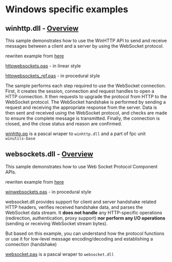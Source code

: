 # Windows specific examples

## winhttp.dll - [Overview](https://learn.microsoft.com/en-us/archive/msdn-magazine/2012/december/windows-8-networking-windows-8-and-the-websocket-protocol)

This sample demonstrates how to use the WinHTTP API to send and receive messages between a client and a server by using the WebSocket protocol.

rewriten example from [here](https://github.com/microsoft/Windows-classic-samples/tree/main/Samples/WinhttpWebsocket)

[httpwebsockets.pas](https://github.com/delphius/websockets/blob/main/windows/httpwebsockets.pas) - in linear style

[httpwebsockets_ref.pas](https://github.com/delphius/websockets/blob/main/windows/httpwebsockets_ref.pas) - in procedural style

The sample performs each step required to use the WebSocket connection. First, it creates the session, connection and request handles to open a HTTP connection. It then requests to upgrade the protocol from HTTP to the WebSocket protocol. The WebSocket handshake is performed by sending a request and receiving the appropriate response from the server. Data is then sent and received using the WebSocket protocol, and checks are made to ensure the complete message is transmitted. Finally, the connection is closed, and the close status and reason are confirmed.

[winhttp.pp](https://gitlab.com/freepascal.org/fpc/source/-/blob/main/packages/winunits-base/src/winhttp.pp?ref_type=heads) is a pascal wraper to `winhttp.dll` and a part of fpc unit `winutils-base`

## websockets.dll - [Overview](https://learn.microsoft.com/en-us/windows/win32/websock/web-socket-protocol-component-api-portal?source=recommendations)

This sample demonstrates how to use Web Socket Protocol Component APIs.

rewriten example from [here](https://github.com/microsoft/Windows-classic-samples/tree/main/Samples/Websocket)

[winwebsockets.pas](https://github.com/delphius/websockets/blob/main/windows/websockets.dll/winwebsockets.pas) - in procedural style

websocket.dll provides support for client and server handshake related HTTP headers, verifies received handshake data, and parses the WebSocket data stream. It **does not handle** any HTTP-specific operations (redirection, authentication, proxy support) **nor perform any I/O operations** (sending or receiving WebSocket stream bytes).

But based on this example, you can understand how the protocol functions or use it for low-level message encoding/decoding and establishing a connection (handshake)

[websocket.pas](https://github.com/delphius/websockets/blob/main/windows/websockets.dll/websocket.pas) is a pascal wraper to `websocket.dll`
